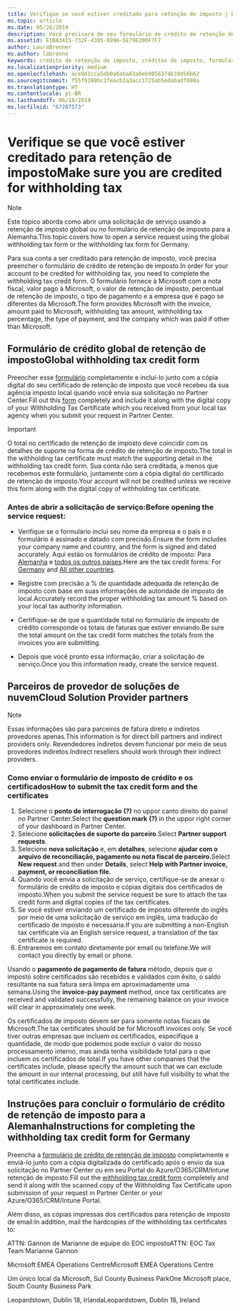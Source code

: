 ```yaml
---
title: Verifique se você estiver creditado para retenção de imposto | Partner Center
ms.topic: article
ms.date: 05/28/2019
description: Você precisará de seu formulário de crédito de retenção de imposto e o certificado de retenção de imposto para abrir uma solicitação de serviço.
ms.assetid: E1BA3415-732F-4385-8996-5E79E200F7F7
author: LauraBrenner
ms.author: labrenne
keywords: crédito de retenção de imposto, créditos de imposto, formulário de crédito alemão imposto, crédito de formulário de imposto
ms.localizationpriority: medium
ms.openlocfilehash: ace9d1cca5db0a6aba83a0eb9856374b39d56b62
ms.sourcegitcommit: f55f9389bc1feacb1a3acc1725ab5edabadf090a
ms.translationtype: HT
ms.contentlocale: pt-BR
ms.lasthandoff: 06/18/2019
ms.locfileid: "67207573"
---
```

# <a name="make-sure-you-are-credited-for-withholding-tax"></a><span data-ttu-id="9eadc-104">Verifique se que você estiver creditado para retenção de imposto</span><span class="sxs-lookup"><span data-stu-id="9eadc-104">Make sure you are credited for withholding tax</span></span>

>[!Note]
><span data-ttu-id="9eadc-105">Este tópico aborda como abrir uma solicitação de serviço usando a retenção de imposto global ou no formulário de retenção de imposto para a Alemanha.</span><span class="sxs-lookup"><span data-stu-id="9eadc-105">This topic covers how to open a service request using the global withholding tax form or the withholding tax form for Germany.</span></span>

<span data-ttu-id="9eadc-106">Para sua conta a ser creditado para retenção de imposto, você precisa preencher o formulário de crédito de retenção de imposto.</span><span class="sxs-lookup"><span data-stu-id="9eadc-106">In order for your account to be credited for withholding tax, you need to complete the withholding tax credit form.</span></span> <span data-ttu-id="9eadc-107">O formulário fornece à Microsoft com a nota fiscal, valor pago à Microsoft, o valor de retenção de imposto, percentual de retenção de imposto, o tipo de pagamento e a empresa que é pago se diferentes da Microsoft.</span><span class="sxs-lookup"><span data-stu-id="9eadc-107">The form provides Microsoft with the invoice, amount paid to Microsoft, withholding tax amount, withholding tax percentage, the type of payment, and the company which was paid if other than Microsoft.</span></span>  

## <a name="global-withholding-tax-credit-form"></a><span data-ttu-id="9eadc-108">Formulário de crédito global de retenção de imposto</span><span class="sxs-lookup"><span data-stu-id="9eadc-108">Global withholding tax credit form</span></span>

<span data-ttu-id="9eadc-109">Preencher esse [formulário](https://query.prod.cms.rt.microsoft.com/cms/api/am/binary/RE30311) completamente e incluí-lo junto com a cópia digital do seu certificado de retenção de imposto que você recebeu da sua agência imposto local quando você envia sua solicitação no Partner Center.</span><span class="sxs-lookup"><span data-stu-id="9eadc-109">Fill out this [form](https://query.prod.cms.rt.microsoft.com/cms/api/am/binary/RE30311) completely and include it along with the digital copy of your Withholding Tax Certificate which you received from your local tax agency when you submit your request in Partner Center.</span></span>
>[!IMPORTANT]
><span data-ttu-id="9eadc-110">O total no certificado de retenção de imposto deve coincidir com os detalhes de suporte na forma de crédito de retenção de imposto.</span><span class="sxs-lookup"><span data-stu-id="9eadc-110">The total in the withholding tax certificate must match the supporting detail in the withholding tax credit form.</span></span> <span data-ttu-id="9eadc-111">Sua conta não será creditada, a menos que recebemos este formulário, juntamente com a cópia digital do certificado de retenção de imposto.</span><span class="sxs-lookup"><span data-stu-id="9eadc-111">Your account will not be credited unless we receive this form along with the digital copy of withholding tax certificate.</span></span>

### <a name="before-opening-the-service-request"></a><span data-ttu-id="9eadc-112">Antes de abrir a solicitação de serviço:</span><span class="sxs-lookup"><span data-stu-id="9eadc-112">Before opening the service request:</span></span>

- <span data-ttu-id="9eadc-113">Verifique se o formulário inclui seu nome da empresa e o país e o formulário é assinado e datado com precisão.</span><span class="sxs-lookup"><span data-stu-id="9eadc-113">Ensure the form includes your company name and country, and the form is signed and dated accurately.</span></span> <span data-ttu-id="9eadc-114">Aqui estão os formulários de crédito de imposto: Para [Alemanha](https://query.prod.cms.rt.microsoft.com/cms/api/am/binary/RE305Lo) e [todos os outros países](https://query.prod.cms.rt.microsoft.com/cms/api/am/binary/RE30311).</span><span class="sxs-lookup"><span data-stu-id="9eadc-114">Here are the tax credit forms: For [Germany](https://query.prod.cms.rt.microsoft.com/cms/api/am/binary/RE305Lo) and [All other countries](https://query.prod.cms.rt.microsoft.com/cms/api/am/binary/RE30311).</span></span>

- <span data-ttu-id="9eadc-115">Registre com precisão a % de quantidade adequada de retenção de imposto com base em suas informações de autoridade de imposto de local.</span><span class="sxs-lookup"><span data-stu-id="9eadc-115">Accurately record the proper withholding tax amount % based on your local tax authority information.</span></span>

- <span data-ttu-id="9eadc-116">Certifique-se de que a quantidade total no formulário de imposto de crédito corresponde os totais de faturas que estiver enviando.</span><span class="sxs-lookup"><span data-stu-id="9eadc-116">Be sure the total amount on the tax credit form matches the totals from the invoices you are submitting.</span></span> 

- <span data-ttu-id="9eadc-117">Depois que você pronto essa informação, criar a solicitação de serviço.</span><span class="sxs-lookup"><span data-stu-id="9eadc-117">Once you this information ready, create the service request.</span></span>

## <a name="cloud-solution-provider-partners"></a><span data-ttu-id="9eadc-118">Parceiros de provedor de soluções de nuvem</span><span class="sxs-lookup"><span data-stu-id="9eadc-118">Cloud Solution Provider partners</span></span>

>[!Note]
><span data-ttu-id="9eadc-119">Essas informações são para parceiros de fatura direto e indiretos provedores apenas.</span><span class="sxs-lookup"><span data-stu-id="9eadc-119">This information is for direct bill partners and indirect providers only.</span></span> <span data-ttu-id="9eadc-120">Revendedores indiretos devem funcionar por meio de seus provedores indiretos.</span><span class="sxs-lookup"><span data-stu-id="9eadc-120">Indirect resellers should work through their indirect providers.</span></span>

### <a name="how-to-submit-the-tax-credit-form-and-the-certificates"></a><span data-ttu-id="9eadc-121">Como enviar o formulário de imposto de crédito e os certificados</span><span class="sxs-lookup"><span data-stu-id="9eadc-121">How to submit the tax credit form and the certificates</span></span>

1. <span data-ttu-id="9eadc-122">Selecione o **ponto de interrogação** **(?)**  no uppor canto direito do painel no Partner Center.</span><span class="sxs-lookup"><span data-stu-id="9eadc-122">Select the **question mark** **(?)** in the uppor right corner of your dashboard in Partner Center.</span></span>
2. <span data-ttu-id="9eadc-123">Selecione **solicitações de suporte do parceiro**.</span><span class="sxs-lookup"><span data-stu-id="9eadc-123">Select **Partner support requests**.</span></span>
3. <span data-ttu-id="9eadc-124">Selecione **nova solicitação** e, em **detalhes**, selecione **ajudar com o arquivo de reconciliação, pagamento ou nota fiscal de parceiro.**</span><span class="sxs-lookup"><span data-stu-id="9eadc-124">Select **New request** and then under **Details**, select **Help with Partner invoice, payment, or reconciliation file.**</span></span>
4. <span data-ttu-id="9eadc-125">Quando você envia a solicitação de serviço, certifique-se de anexar o formulário de crédito de imposto e cópias digitais dos certificados de imposto.</span><span class="sxs-lookup"><span data-stu-id="9eadc-125">When you submit the service request be sure to attach the tax credit form and digital copies of the tax certificates.</span></span>
5. <span data-ttu-id="9eadc-126">Se você estiver enviando um certificado de imposto diferente do inglês por meio de uma solicitação de serviço em inglês, uma tradução do certificado de imposto é necessária.</span><span class="sxs-lookup"><span data-stu-id="9eadc-126">If you are submitting a non-English tax certificate via an English service request, a translation of the tax certificate is required.</span></span>
6. <span data-ttu-id="9eadc-127">Entraremos em contato diretamente por email ou telefone.</span><span class="sxs-lookup"><span data-stu-id="9eadc-127">We will contact you directly by email or phone.</span></span>

<span data-ttu-id="9eadc-128">Usando o **pagamento de pagamento de fatura** método, depois que o imposto sobre certificados são recebidos e validados com êxito, o saldo resultante na sua fatura será limpa em aproximadamente uma semana.</span><span class="sxs-lookup"><span data-stu-id="9eadc-128">Using the **invoice-pay payment** method, once tax certificates are received and validated successfully, the remaining balance on your invoice will clear in approximately one week.</span></span> 

<span data-ttu-id="9eadc-129">Os certificados de imposto devem ser para somente notas fiscais de Microsoft.</span><span class="sxs-lookup"><span data-stu-id="9eadc-129">The tax certificates should be for Microsoft invoices only.</span></span> <span data-ttu-id="9eadc-130">Se você tiver outras empresas que incluem os certificados, especifique a quantidade, de modo que podemos pode excluir o valor do nosso processamento interno, mas ainda tenha visibilidade total para o que incluem os certificados de total.</span><span class="sxs-lookup"><span data-stu-id="9eadc-130">If you have other companies that the certificates include, please specify the amount such that we can exclude the amount in our internal processing, but still have full visibility to what the total certificates include.</span></span> 

## <a name="instructions-for-completing-the-withholding-tax-credit-form-for-germany"></a><span data-ttu-id="9eadc-131">Instruções para concluir o formulário de crédito de retenção de imposto para a Alemanha</span><span class="sxs-lookup"><span data-stu-id="9eadc-131">Instructions for completing the withholding tax credit form for Germany</span></span>

<span data-ttu-id="9eadc-132">Preencha a [formulário de crédito de retenção de imposto](https://query.prod.cms.rt.microsoft.com/cms/api/am/binary/RE305Lo) completamente e enviá-lo junto com a cópia digitalizada do certificado após o envio da sua solicitação no Partner Center ou em seu Portal do Azure/O365/CRM/Intune retenção de imposto.</span><span class="sxs-lookup"><span data-stu-id="9eadc-132">Fill out the [withholding tax credit form](https://query.prod.cms.rt.microsoft.com/cms/api/am/binary/RE305Lo)  completely and send it along with the scanned copy of the Withholding Tax Certificate upon submission of your request in Partner Center or your Azure/O365/CRM/Intune Portal.</span></span> 

<span data-ttu-id="9eadc-133">Além disso, as cópias impressas dos certificados para retenção de imposto de email:</span><span class="sxs-lookup"><span data-stu-id="9eadc-133">In addition, mail the hardcopies of the withholding tax certificates to:</span></span>

<span data-ttu-id="9eadc-134">ATTN: Gannon de Marianne de equipe do EOC imposto</span><span class="sxs-lookup"><span data-stu-id="9eadc-134">ATTN: EOC Tax Team Marianne Gannon</span></span>

<span data-ttu-id="9eadc-135">Microsoft EMEA Operations Centre</span><span class="sxs-lookup"><span data-stu-id="9eadc-135">Microsoft EMEA Operations Centre</span></span>

<span data-ttu-id="9eadc-136">Um único local da Microsoft, Sul County Business Park</span><span class="sxs-lookup"><span data-stu-id="9eadc-136">One Microsoft place, South County Business Park</span></span>

<span data-ttu-id="9eadc-137">Leopardstown, Dublin 18, Irlanda</span><span class="sxs-lookup"><span data-stu-id="9eadc-137">Leopardstown, Dublin 18, Ireland</span></span>
